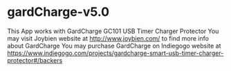 # gardCharge-v5.0
This App works with GardCharge GC101 USB Timer Charger Protector
You may visit Joybien website at http://www.joybien.com/ to find more info about GardCharge
You may purchase GardCharge on Indiegogo website at https://www.indiegogo.com/projects/gardcharge-smart-usb-timer-charger-protector#/backers
